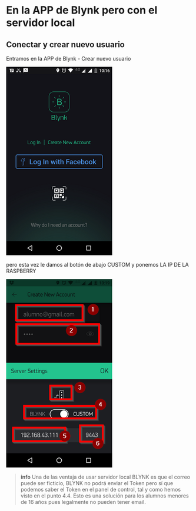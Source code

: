 # En la APP de Blynk pero con el servidor local

## Conectar y crear nuevo usuario

Entramos en la APP de Blynk - Crear nuevo usuario

![](/assets/avanzado10.png)

pero esta vez le damos al botón de abajo CUSTOM y ponemos LA IP DE LA RASPBERRY

![](/assets/avanzado11.png)

>**info**
> Una de las ventaja de usar servidor local BLYNK es que el correo puede ser ficticio, BLYNK no podrá enviar el Token pero sí que podemos saber el Token en el panel de control, tal y como hemos visto en el punto 4.4. Esto es una solución para los alumnos menores de 16 años pues legalmente no pueden tener email.
